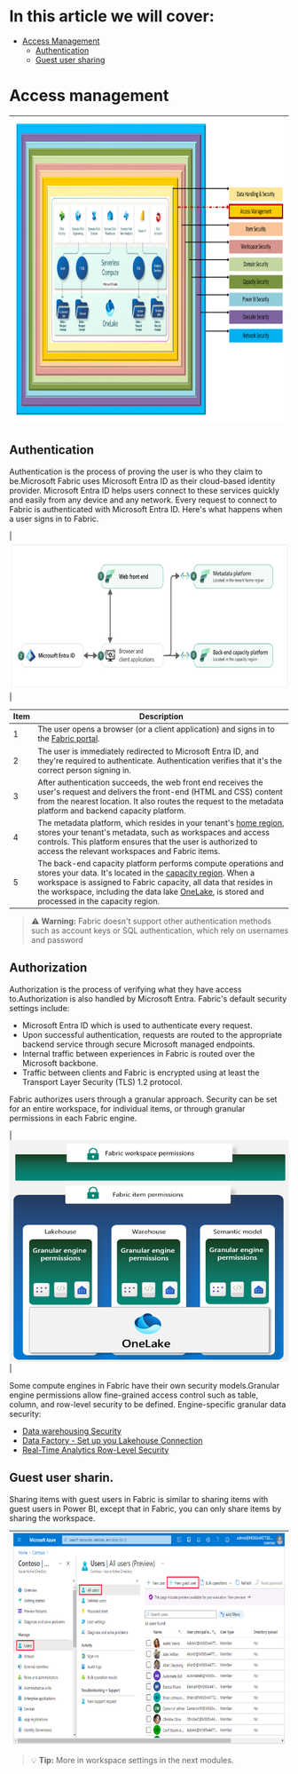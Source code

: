 # In this article we will cover:

* [Access Management](#access-management)
  * [Authentication](#authentication)
  * [Guest user sharing](#guest-user-sharing)

# Access management

|<img src='/Assests/Security/Media/AccessLayer.PNG' width='1000' height='550'>|
| ----------- | 

## Authentication

Authentication is the process of proving the user is who they claim to be.Microsoft Fabric uses Microsoft Entra ID as their cloud-based identity provider. Microsoft Entra  ID helps users connect to these services quickly and easily from any device and any network. Every request to connect to Fabric is authenticated with Microsoft Entra ID. Here's what happens when a user signs in to Fabric.

|<img src='/Assests/Security/Media/UserSignIn.PNG' width='600' height='270'>|


| **Item** | **Description** |
| --- | --- |
|1| The user opens a browser (or a client application) and signs in to the [Fabric portal](https://app.fabric.microsoft.com/). |
|2| The user is immediately redirected to Microsoft Entra ID, and they're required to authenticate. Authentication verifies that it's the correct person signing in. |
|3| After authentication succeeds, the web front end receives the user's request and delivers the front-end (HTML and CSS) content from the nearest location. It also routes the request to the metadata platform and backend capacity platform. |
|4| The metadata platform, which resides in your tenant's [home region](../admin/find-fabric-home-region.md), stores your tenant's metadata, such as workspaces and access controls. This platform ensures that the user is authorized to access the relevant workspaces and Fabric items. |
|5| The back-end capacity platform performs compute operations and stores your data. It's located in the [capacity region](../admin/service-admin-premium-multi-geo.md). When a workspace is assigned to Fabric capacity, all data that resides in the workspace, including the data lake [OneLake](../onelake/onelake-overview.md), is stored and processed in the capacity region. |

> :warning: **Warning:** Fabric doesn't support other authentication methods such as account keys or SQL 
authentication, which rely on usernames and password

## Authorization

Authorization is the process of verifying what they have access to.Authorization is also handled by Microsoft Entra. Fabric's default security settings include:

* Microsoft Entra ID which is used to authenticate every request.
* Upon successful authentication, requests are routed to the appropriate backend service through secure Microsoft managed endpoints.
* Internal traffic between experiences in Fabric is routed over the Microsoft backbone.
* Traffic between clients and Fabric is encrypted using at least the Transport Layer Security (TLS) 1.2 protocol.

Fabric authorizes users through a granular approach. Security can be set for an entire workspace, for individual items, or through granular permissions in each Fabric engine.

|<img src='/Assests/Security/Media/GranularPermissions.png' width='600' height='400'>|

Some compute engines in Fabric have their own security models.Granular engine permissions allow fine-grained access control such as table, column, and row-level security to be defined. Engine-specific granular data security:

* [Data warehousing Security](https://learn.microsoft.com/fabric/data-warehouse/security)
* [Data Factory - Set up you Lakehouse Connection](https://learn.microsoft.com/fabric/data-factory/connector-lakehouse-overview)
* [Real-Time Analytics Row-Level Security](https://learn.microsoft.com/azure/data-explorer/kusto/management/row-level-security-policy)

## Guest user sharin. 

Sharing items with guest users in Fabric is similar to sharing items with guest users in Power BI, except that in Fabric, you can only share items by sharing the workspace.

|<img src='/Assests/Security/Media/GuestUser.png' width='700' height='380'>|
|-------|

> :bulb: **Tip:** More in workspace settings in the next modules.